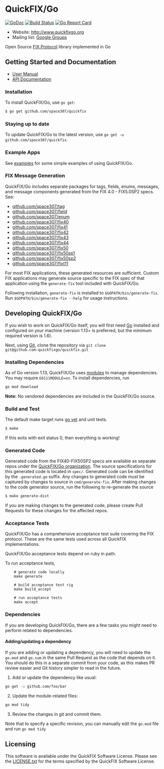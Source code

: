 QuickFIX/Go
===========

[![GoDoc](https://godoc.org/github.com/space307/quickfix?status.png)](https://godoc.org/github.com/space307/quickfix) [![Build Status](https://travis-ci.org/space307/quickfix.svg?branch=master)](https://travis-ci.org/space307/quickfix) [![Go Report Card](https://goreportcard.com/badge/github.com/space307/quickfix)](https://goreportcard.com/report/github.com/space307/quickfix)

- Website: http://www.quickfixgo.org
- Mailing list: [Google Groups](https://groups.google.com/forum/#!forum/quickfixgo)

Open Source [FIX Protocol](http://www.fixprotocol.org/) library implemented in Go

Getting Started and Documentation
---------------------------------

* [User Manual](http://quickfixgo.org/docs)
* [API Documentation](https://godoc.org/github.com/space307/quickfix)

### Installation

To install QuickFIX/Go, use `go get`:

```sh
$ go get github.com/space307/quickfix
```

### Staying up to date

To update QuickFIX/Go to the latest version, use `go get -u github.com/space307/quickfix`.

### Example Apps

See [examples](https://github.com/space307/examples) for some simple examples of using QuickFIX/Go.

### FIX Message Generation

QuickFIX/Go includes separate packages for tags, fields, enums, messages, and message components generated from the FIX 4.0 - FIX5.0SP2 specs. See:

* [github.com/space307/tag](https://github.com/space307/tag)
* [github.com/space307/field](https://github.com/space307/field)
* [github.com/space307/enum](https://github.com/space307/enum)
* [github.com/space307/fix40](https://github.com/space307/fix40)
* [github.com/space307/fix41](https://github.com/space307/fix41)
* [github.com/space307/fix42](https://github.com/space307/fix42)
* [github.com/space307/fix43](https://github.com/space307/fix43)
* [github.com/space307/fix44](https://github.com/space307/fix44)
* [github.com/space307/fix50](https://github.com/space307/fix50)
* [github.com/space307/fix50sp1](https://github.com/space307/fix50sp1)
* [github.com/space307/fix50sp2](https://github.com/space307/fix50sp2)
* [github.com/space307/fixt11](https://github.com/space307/fixt11)

For most FIX applications, these generated resources are sufficient. Custom FIX applications may generate source specific to the FIX spec of that application using the `generate-fix` tool included with QuickFIX/Go.

Following installation, `generate-fix` is installed to `$GOPATH/bin/generate-fix`. Run `$GOPATH/bin/generate-fix --help` for usage instructions.

Developing QuickFIX/Go
----------------------

If you wish to work on QuickFIX/Go itself, you will first need [Go](http://www.golang.org) installed and configured on your machine (version 1.13+ is preferred, but the minimum required version is 1.6). 

Next, using [Git](https://git-scm.com/), clone the repository via `git clone git@github.com:quickfixgo/quickfix.git`

### Installing Dependencies

As of Go version 1.13, QuickFIX/Go uses [modules](https://github.com/golang/go/wiki/Modules) to manage dependencies. You may require `GO111MODULE=on`. To install dependencies, run 

```sh
go mod download
```

**Note:** No vendored dependencies are included in the QuickFIX/Go source.

### Build and Test

The default make target runs [go vet](https://godoc.org/golang.org/x/tools/cmd/vet) and unit tests.

```sh
$ make
```

If this exits with exit status 0, then everything is working!

### Generated Code

Generated code from the FIX40-FIX50SP2 specs are available as separate repos under the [QuickFIX/Go organization](https://github.com/quickfixgo).  The source specifications for this generated code is located in `spec/`.  Generated code can be identified by the `.generated.go` suffix.  Any changes to generated code must be captured by changes to source in `cmd/generate-fix`.  After making changes to the code generator source, run the following to re-generate the source

```sh
$ make generate-dist
```

If you are making changes to the generated code, please create Pull Requests for these changes for the affected repos.

### Acceptance Tests

QuickFIX/Go has a comprehensive acceptance test suite covering the FIX protocol.  These are the same tests used across all QuickFIX implementations.

QuickFIX/Go acceptance tests depend on ruby in path.

To run acceptance tests,

        # generate code locally
        make generate

		# build acceptance test rig
		make build_accept

		# run acceptance tests
		make accept

### Dependencies

If you are developing QuickFIX/Go, there are a few tasks you might need to perform related to dependencies.

#### Adding/updating a dependency

If you are adding or updating a dependency, you will need to update the `go.mod` and `go.sum` in the same Pull Request as the code that depends on it. You should do this in a separate commit from your code, as this makes PR review easier and Git history simpler to read in the future. 

1. Add or update the dependency like usual:
```sh
go get -u github.com/foo/bar
```
2. Update the module-related files:
```sh
go mod tidy
```
3. Review the changes in git and commit them.

Note that to specify a specific revision, you can manually edit the `go.mod` file and run `go mod tidy`

Licensing
---------

This software is available under the QuickFIX Software License. Please see the [LICENSE.txt](https://github.com/space307/quickfix/blob/master/LICENSE.txt) for the terms specified by the QuickFIX Software License.
